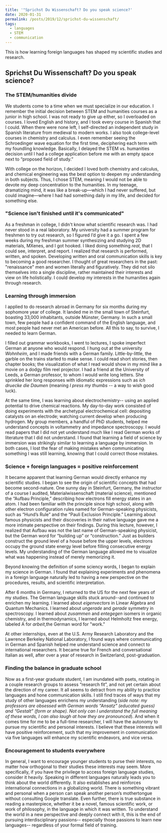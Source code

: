 ```yaml
---
title: '"Sprichst Du Wissenschaft? Do you speak science?'
date: 2020-01-31
permalink: /posts/2019/12/sprichst-du-wissenschaft/
tags:
  - languages
  - STEM
  - communication
---
```


This is how learning foreign languages has shaped my scientific studies and research.

Sprichst Du Wissenschaft? Do you speak science? 
------
### The STEM/humanities divide
We students come to a time when we must specialize in our education. I remember the initial decision between STEM and humanities courses as a junior in high school. I was not ready to give up either, so I overloaded on courses.  I loved English and history, and I took every course in Spanish that I could. When there were none left, I self-directed an independent study in Spanish literature from medieval to modern works. I also took college-level courses in chemistry and calculus. I even remember seeing the Schroedinger wave equation for the first time, deciphering each term with my foundling knowledge. Basically, I delayed the STEM vs. humanities decision until I had a college application before me with an empty space next to “proposed field of study.”

With college on the horizon, I decided I loved both chemistry and calculus, and chemical engineering was the best option to deepen my understanding in both subjects. Thus, I chose STEM, meaning I would not be able to devote my deep concentration to the humanities. In my teenage, dramatizing mind, it was like a break-up—which I had never suffered, but could imagine—where I had had something daily in my life, and decided for something else. 

### "Science isn't finished until it's communicated" 
As a freshman in college, I didn't know what scientific research was. I had never stood in a real laboratory. My university had a summer program for freshmen to try out research, so I figured I’d give it a go. I spent a few weeks during my freshman summer synthesizing and studying 2D materials, MXenes, and I got hooked. I liked doing something *real*, that I could see, interpret, and report. I realized that research is performed, written, and spoken. Developing written and oral communication skills is key to becoming a good researcher. I thought of great researchers in the past: "renaissance" men and women literally and figuratively. They did not silo themselves into a single discipline, rather maintained their interests and view on life holistically. I could develop my interests in the humanities again through research. 

### Learning through immersion
I applied to do research abroad in Germany for six months during my sophomore year of college. It landed me in the small town of Steinfurt, boasting 33,000 inhabitants, outside Münster, Germany. In such a small town, few people had a confident command of the English language, and most people had never met an American before. All this to say, to survive, I needed to learn German.

I filled out grammar workbooks, I went to lectures, I spoke imperfect German at anyone who would respond. I hung out at the university *Wohnheim*, and I made friends with a German family. Little-by-little, the garble on the trains started to make sense. I could read short stories, then chapter books; the visualization of what I read would show in my mind like a movie on a dodgy film reel projector. I had a friend at the University of Leeds, a German professor, to whom I would write long letters. She sprinkled her long responses with idiomatic expressions such as *ich druecke die Daumen* (meaning *I press my thumbs* -- a way to wish good luck). 

At the same time, I was learning about electrochemistry-- using an applied potential to drive chemical reactions. My day-to-day work consisted of doing experiments with the archetypal electrochemical cell: depositing catalysts on an electrode; watching current develop when producing hydrogen. My group members, a handful of PhD students, helped me understand concepts in voltammetry and impedance spectroscopy. I would read papers that I did not yet understand much like I read German works of literature that I did not understand. I found that learning a field of science by immersion was strikingly similar to learning a language by immersion. In both cases, I lost the fear of making mistakes when communicating something I was still learning, knowing that I could correct those mistakes.  

### Science + foreign languages = positive reinforcement
It became apparent that learning German would directly enhance my scientific studies. I began to see the origin of scientific concepts that had become second-nature. One sunny day in Steinfurt, Germany, the instructor of a course I audited, Materialwissenschaft (material science), mentioned the “Aufbau Principle,” describing how electrons fill energy states in an atom. I had been familiar with the principle since high school, along with other electron configuration rules named for German-speaking physicists, such as “Hund’s Rule” and the “Pauli Exclusion Principle.” Learning about famous physicists and their discoveries in their native language gave me a more intimate perspective on their findings. During this lecture, however, I realized that Aufbau was not the last name of German-speaking physicist, but the German word for “building up” or “construction.” Just as builders construct the ground level of a house before the upper levels, electrons occupy the ground state energy level before filling consecutive energy levels. My understanding of the German language allowed me to visualize what was happening instead of merely memorizing it. 

Beyond knowing the definition of some sciency words, I began to explain my science in German. I found that explaining experiments and phenomena in a foreign language naturally led to having a new perspective on the procedures, results, and scientific interpretation. 

After 6 months in Germany, I returned to the US for the next few years of my studies. The German language skills stuck around--and continued to enrichen my learning.  I learned about *eigenvectors* in Linear Algebra and Quantum Mechanics. I learned about *ungerade* and *gerade* symmetry in spectroscopy. I learned about *zusammen* and *entegegen* isomers in organic chemistry, and in thermodynamics, I learned about Helmholtz free energy, labeled A for *arbeit*,the German word for "work."

At other internships, even at the U.S. Army Research Laboratory and the Lawrence Berkeley National Laboratory, I found ways where communicating in German and Spanish helped me understand science and connect to international researchers. It became true for French and conversational Italian as well, after over a year of research in Switzerland, post-graduation. 

### Finding the balance in graduate school
Now as a first-year graduate student, I am inundated with psets, rotating in a couple research groups to assess “research fit”, and not yet certain about the direction of my career. It all seems to detract from my ability to practice languages and hone communication skills.  I still find traces of ways that my study of other languages enrichens my understanding (*side note: my professors are obsessed with German words “Ansatz” (educated guess) and “Gestalt” (form or shape). Not only can I understand the full meaning of these words, I can also laugh at how they are pronounced*). And when it comes time for me to be a full-time researcher, I will have the autonomy to pursue my scientific and personal interests. I believe that these interests will have positive reinforcement, such that my improvement in communication via five languages will enhance my scientific endeavors, and vice versa. 

### Encouragement to students everywhere
In general, I want to encourage younger students to purse their interests, no matter how orthogonal to their studies these interests may seem.  More specifically, if you have the privilege to access foreign language studies, consider it heavily. Speaking in different languages naturally leads you to think about the world differently. It also establishes and reinforces international connections in a globalizing world. There is something vibrant and personal when a person can speak another person’s mothertongue without consulting Google translate. Even further, there is true substance in reading a masterpiece, whether it be a novel, famous scientific work, or work of philosophy, in the language in which it was written. To understand the world in a new perspective and deeply connect with it, this is the end of pursuing interdisciplinary passions-- especially those passions to learn new languages-- regardless of your formal field of training. 
